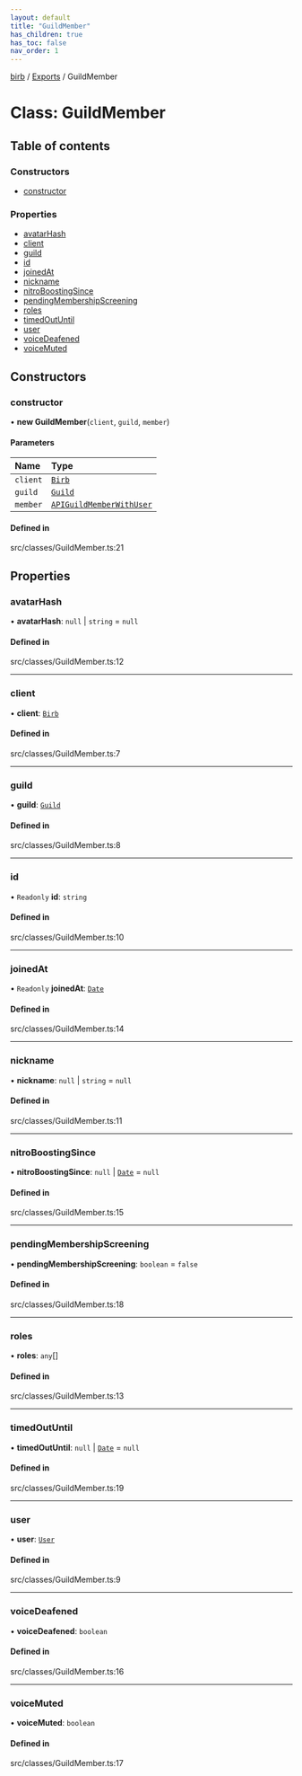 ```yaml
---
layout: default
title: "GuildMember"
has_children: true
has_toc: false
nav_order: 1
---
```


[birb](../README.md) / [Exports](../modules.md) / GuildMember

# Class: GuildMember

## Table of contents

### Constructors

- [constructor](index.md#constructor)

### Properties

- [avatarHash](index.md#avatarhash)
- [client](index.md#client)
- [guild](index.md#guild)
- [id](index.md#id)
- [joinedAt](index.md#joinedat)
- [nickname](index.md#nickname)
- [nitroBoostingSince](index.md#nitroboostingsince)
- [pendingMembershipScreening](index.md#pendingmembershipscreening)
- [roles](index.md#roles)
- [timedOutUntil](index.md#timedoutuntil)
- [user](index.md#user)
- [voiceDeafened](index.md#voicedeafened)
- [voiceMuted](index.md#voicemuted)

## Constructors

### constructor

• **new GuildMember**(`client`, `guild`, `member`)

#### Parameters

| Name | Type |
| :------ | :------ |
| `client` | [`Birb`](../Birb/index.md) |
| `guild` | [`Guild`](../Guild/index.md) |
| `member` | [`APIGuildMemberWithUser`](../modules.md#apiguildmemberwithuser) |

#### Defined in

src/classes/GuildMember.ts:21

## Properties

### avatarHash

• **avatarHash**: ``null`` \| `string` = `null`

#### Defined in

src/classes/GuildMember.ts:12

___

### client

• **client**: [`Birb`](../Birb/index.md)

#### Defined in

src/classes/GuildMember.ts:7

___

### guild

• **guild**: [`Guild`](../Guild/index.md)

#### Defined in

src/classes/GuildMember.ts:8

___

### id

• `Readonly` **id**: `string`

#### Defined in

src/classes/GuildMember.ts:10

___

### joinedAt

• `Readonly` **joinedAt**: [`Date`]( https://developer.mozilla.org/en-US/docs/Web/JavaScript/Reference/Global_Objects/Date )

#### Defined in

src/classes/GuildMember.ts:14

___

### nickname

• **nickname**: ``null`` \| `string` = `null`

#### Defined in

src/classes/GuildMember.ts:11

___

### nitroBoostingSince

• **nitroBoostingSince**: ``null`` \| [`Date`]( https://developer.mozilla.org/en-US/docs/Web/JavaScript/Reference/Global_Objects/Date ) = `null`

#### Defined in

src/classes/GuildMember.ts:15

___

### pendingMembershipScreening

• **pendingMembershipScreening**: `boolean` = `false`

#### Defined in

src/classes/GuildMember.ts:18

___

### roles

• **roles**: `any`[]

#### Defined in

src/classes/GuildMember.ts:13

___

### timedOutUntil

• **timedOutUntil**: ``null`` \| [`Date`]( https://developer.mozilla.org/en-US/docs/Web/JavaScript/Reference/Global_Objects/Date ) = `null`

#### Defined in

src/classes/GuildMember.ts:19

___

### user

• **user**: [`User`](../User/index.md)

#### Defined in

src/classes/GuildMember.ts:9

___

### voiceDeafened

• **voiceDeafened**: `boolean`

#### Defined in

src/classes/GuildMember.ts:16

___

### voiceMuted

• **voiceMuted**: `boolean`

#### Defined in

src/classes/GuildMember.ts:17
